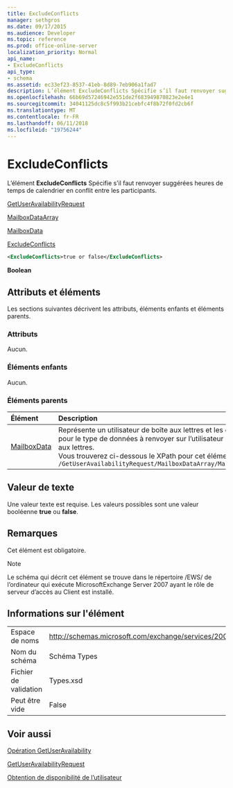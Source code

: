 ```yaml
---
title: ExcludeConflicts
manager: sethgros
ms.date: 09/17/2015
ms.audience: Developer
ms.topic: reference
ms.prod: office-online-server
localization_priority: Normal
api_name:
- ExcludeConflicts
api_type:
- schema
ms.assetid: ec33ef23-8537-41eb-8d89-7eb906a1fad7
description: L’élément ExcludeConflicts Spécifie s’il faut renvoyer suggérées heures de temps de calendrier en conflit entre les participants.
ms.openlocfilehash: 66b69d57246942e551de2f683949870823e2e4e1
ms.sourcegitcommit: 34041125dc8c5f993b21cebfc4f8b72f0fd2cb6f
ms.translationtype: MT
ms.contentlocale: fr-FR
ms.lasthandoff: 06/11/2018
ms.locfileid: "19756244"
---
```

# <a name="excludeconflicts"></a>ExcludeConflicts

L’élément **ExcludeConflicts** Spécifie s’il faut renvoyer suggérées heures de temps de calendrier en conflit entre les participants. 
  
[GetUserAvailabilityRequest](getuseravailabilityrequest.md)
  
[MailboxDataArray](mailboxdataarray.md)
  
[MailboxData](mailboxdata.md)
  
[ExcludeConflicts](excludeconflicts.md)
  
```xml
<ExcludeConflicts>true or false</ExcludeConflicts>
```

 **Boolean**
## <a name="attributes-and-elements"></a>Attributs et éléments

Les sections suivantes décrivent les attributs, éléments enfants et éléments parents.
  
### <a name="attributes"></a>Attributs

Aucun.
  
### <a name="child-elements"></a>Éléments enfants

Aucun.
  
### <a name="parent-elements"></a>Éléments parents

|**Élément**|**Description**|
|:-----|:-----|
|[MailboxData](mailboxdata.md) <br/> |Représente un utilisateur de boîte aux lettres et les options pour le type de données à renvoyer sur l’utilisateur de boîte aux lettres.  <br/> Vous trouverez ci-dessous le XPath pour cet élément :  <br/>  `/GetUserAvailabilityRequest/MailboxDataArray/MailboxData` <br/> |
   
## <a name="text-value"></a>Valeur de texte

Une valeur texte est requise. Les valeurs possibles sont une valeur booléenne **true** ou **false**.
  
## <a name="remarks"></a>Remarques

Cet élément est obligatoire.
  
> [!NOTE]
> Le schéma qui décrit cet élément se trouve dans le répertoire /EWS/ de l’ordinateur qui exécute MicrosoftExchange Server 2007 ayant le rôle de serveur d’accès au Client est installé. 
  
## <a name="element-information"></a>Informations sur l'élément

|||
|:-----|:-----|
|Espace de noms  <br/> |http://schemas.microsoft.com/exchange/services/2006/types  <br/> |
|Nom du schéma  <br/> |Schéma Types  <br/> |
|Fichier de validation  <br/> |Types.xsd  <br/> |
|Peut être vide  <br/> |False  <br/> |
   
## <a name="see-also"></a>Voir aussi



[Opération GetUserAvailability](getuseravailability-operation.md)
  
[GetUserAvailabilityRequest](getuseravailabilityrequest.md)


[Obtention de disponibilité de l’utilisateur](http://msdn.microsoft.com/library/d4133fcb-9b0f-4e6b-aadf-a389da83516a%28Office.15%29.aspx)

